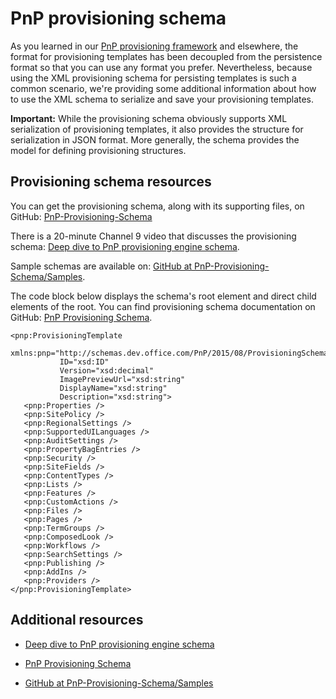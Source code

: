 # PnP provisioning schema

As you learned in our [PnP provisioning framework](pnp-provisioning-framework.md) and elsewhere, the format for provisioning templates has been decoupled from the persistence format so that you can use any format you prefer. Nevertheless, because using the XML provisioning schema for persisting templates is such a common scenario, we're providing some additional information about how to use the XML schema to serialize and save your provisioning templates.

**Important:** While the provisioning schema obviously supports XML serialization of provisioning templates, it also provides the structure for serialization in JSON format. More generally, the schema provides the model for defining provisioning structures.

## Provisioning schema resources

You can get the provisioning schema, along with its supporting files, on GitHub: [PnP-Provisioning-Schema](https://github.com/OfficeDev/PnP-Provisioning-Schema)

There is a 20-minute Channel 9 video that discusses the provisioning schema: [Deep dive to PnP provisioning engine schema](https://channel9.msdn.com/blogs/OfficeDevPnP/Deep-dive-to-PnP-provisioning-engine-schema).

Sample schemas are available on: [GitHub at PnP-Provisioning-Schema/Samples](https://github.com/OfficeDev/PnP-Provisioning-Schema/tree/master/Samples).

The code block below displays the schema's root element and direct child elements of the root. You can find provisioning schema documentation on GitHub: [PnP Provisioning Schema](https://github.com/OfficeDev/PnP-Sites-Core/blob/dev/Core/Tools/OfficeDevPnP.Core.Tools.DocsGenerator/OfficeDevPnP.Core.Tools.DocsGenerator/ProvisioningSchema-2015-08.md).

```
<pnp:ProvisioningTemplate
           xmlns:pnp="http://schemas.dev.office.com/PnP/2015/08/ProvisioningSchema"
           ID="xsd:ID"
           Version="xsd:decimal"
           ImagePreviewUrl="xsd:string"
           DisplayName="xsd:string"
           Description="xsd:string">
   <pnp:Properties />
   <pnp:SitePolicy />
   <pnp:RegionalSettings />
   <pnp:SupportedUILanguages />
   <pnp:AuditSettings />
   <pnp:PropertyBagEntries />
   <pnp:Security />
   <pnp:SiteFields />
   <pnp:ContentTypes />
   <pnp:Lists />
   <pnp:Features />
   <pnp:CustomActions />
   <pnp:Files />
   <pnp:Pages />
   <pnp:TermGroups />
   <pnp:ComposedLook />
   <pnp:Workflows />
   <pnp:SearchSettings />
   <pnp:Publishing />
   <pnp:AddIns />
   <pnp:Providers />
</pnp:ProvisioningTemplate>
```

## Additional resources
<a name="bk_addresources"> </a>

- [Deep dive to PnP provisioning engine schema](https://channel9.msdn.com/blogs/OfficeDevPnP/Deep-dive-to-PnP-provisioning-engine-schema)
    
- [PnP Provisioning Schema](https://github.com/OfficeDev/PnP-Sites-Core/blob/dev/Core/Tools/OfficeDevPnP.Core.Tools.DocsGenerator/OfficeDevPnP.Core.Tools.DocsGenerator/ProvisioningSchema-2015-08.md)
    
- [GitHub at PnP-Provisioning-Schema/Samples](https://github.com/OfficeDev/PnP-Provisioning-Schema/tree/master/Samples)
